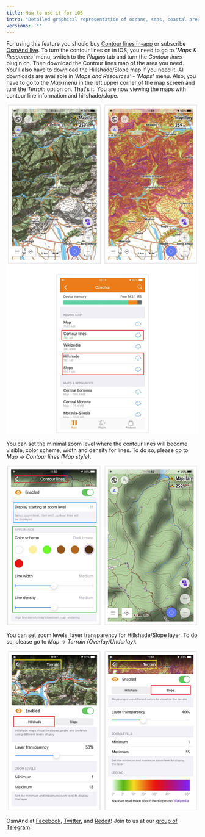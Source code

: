 ```yaml
---
title: How to use it for iOS
intro: "Detailed graphical representation of oceans, seas, coastal areas and rivers."
versions: '*'
---
```


For using this feature you should buy  [Contour lines in-app](https://apps.apple.com/us/app/osmand-maps-travel-navigate/id934850257)  or subscribe  [OsmAnd live](https://osmand.net/features/subscription#osm_live_ios). To turn the contour lines on in iOS, you need to go to  _'Maps & Resources'_  menu, switch to the  _Plugins_  tab and turn the  _Contour lines_  plugin on. Then download the Contour lines map of the area you need. You'll also have to download the Hillshade/Slope map if you need it. All downloads are available in  _'Maps and Resources' - 'Maps'_  menu. Also, you have to go to the  _Map_  menu in the left upper corner of the map screen and turn the  _Terrain_  option on. That's it. You are now viewing the maps with contour line information and hillshade/slope.

![Contour lines on iOS](/assets/images/plugins/contour-lines/cl-5.png)


You can set the minimal zoom level where the contour lines will become visible, color scheme, width and density for lines. To do so, please go to  _Map -> Contour lines (Map style)_.

![Contour lines on iOS](/assets/images/plugins/contour-lines/cl-6.png) 

You can set zoom levels, layer transparency for Hillshade/Slope layer. To do so, please go to  _Map -> Terrain (Overlay/Underlay)_.

![Contour lines on iOS](/assets/images/plugins/contour-lines/cl-7.png)  

OsmAnd at  [Facebook](https://www.facebook.com/osmandapp/),  [Twitter](https://www.twitter.com/osmandapp/), and  [Reddit](https://www.reddit.com/r/OsmAnd/)! Join to us at our  [group of Telegram](https://t.me/OsmAndMaps).


